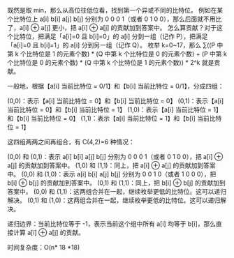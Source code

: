 既然是取 min，那么从高位往低位看，找到第一个异或不同的比特位。
例如在某个比特位上 a[i] b[i] a[j] b[j] 分别为 0 0 0 1（或者 0 1 0 0），那么后面就不用比了，a[i] ⊕ a[j] 更小，把 a[i] ⊕ a[j] 的贡献加到答案中。
怎么算贡献？对于这个比特位，把满足「a[i]=0 且 b[i]=0」的 a[i] 分到一组（记作 P），把满足「a[i]=0 且 b[i]=1」的 a[i] 分到另一组（记作 Q）。
枚举 k=0~17，那么 ∑((P 中第 k 个比特位是 1 的元素个数) * (Q 中第 k 个比特位是 0 的元素个数) + (P 中第 k 个比特位是 0 的元素个数) * (Q 中第 k 个比特位是 1 的元素个数)) * 2^k 就是贡献。

一般地，根据【a[i] 当前比特位 = 0/1】和【b[i] 当前比特位 = 0/1】，分成四组：

(0,0)：表示【a[i] 当前比特位 = 0】和【b[i] 当前比特位 = 0】
(0,1)：表示【a[i] 当前比特位 = 0】和【b[i] 当前比特位 = 1】
(1,0)：表示【a[i] 当前比特位 = 1】和【b[i] 当前比特位 = 0】
(1,1)：表示【a[i] 当前比特位 = 1】和【b[i] 当前比特位 = 1】

这四组两两之间再组合，有 C(4,2)=6 种情况：

(0,0) 和 (0,1)：表示 a[i] b[i] a[j] b[j] 分别为 0 0 0 1（或者 0 1 0 0），把 a[i] ⊕ a[j] 的贡献加到答案中。
(1,0) 和 (1,1)：同上，把 a[i] ⊕ a[j] 的贡献加到答案中。
(0,0) 和 (1,0)：表示 a[i] b[i] a[j] b[j] 分别为 0 0 1 0（或者 1 0 0 0），把 b[i] ⊕ b[j] 的贡献加到答案中。
(0,1) 和 (1,1)：同上，把 b[i] ⊕ b[j] 的贡献加到答案中。
(0,0) 和 (1,1)：这两组合并在一起，继续枚举更低的比特位。这可以递归解决。
(0,1) 和 (1,0)：这两组合并在一起，继续枚举更低的比特位。这可以递归解决。

递归边界：当前比特位等于 -1，表示当前这个组中所有 a[i] 均等于 b[i]，那么直接计算 a[i] ⊕ a[j] 的贡献。

时间复杂度：O(n* 18 *18)
